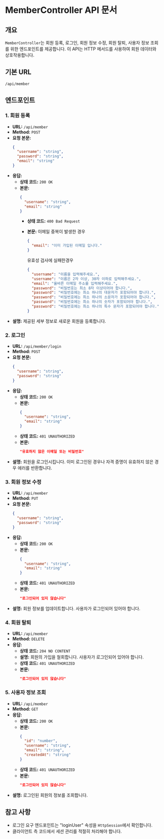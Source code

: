 # MemberController API 문서

## 개요
`MemberController`는 회원 등록, 로그인, 회원 정보 수정, 회원 탈퇴, 사용자 정보 조회를 위한 엔드포인트를 제공합니다. 이 API는 HTTP 메서드를 사용하여 회원 데이터와 상호작용합니다.

## 기본 URL
`/api/member`

## 엔드포인트

### 1. 회원 등록
- **URL:** `/api/member`
- **Method:** `POST`
- **요청 본문:**
  ```json
  {
    "username": "string",
    "password": "string",
    "email": "string"
  }
  ```
- **응답:**
   - **상태 코드:** `200 OK`
   - **본문:**
     ```json
     {
       "username": "string",
       "email": "string"
     }
     ```
     - **상태 코드:** `400 Bad Request`
     - **본문:**
       이메일 중복이 발생한 경우
       ```json
       {
         "email": "이미 가입된 이메일 입니다."
       }
       ```
       
       유효성 검사에 실패한경우
       ```json
       {
         "username": "이름을 입력해주세요.",
         "username": "이름은 2자 이상, 30자 이하로 입력해주세요.",
         "email": "올바른 이메일 주소를 입력해주세요.",
         "password": "비밀번호는 최소 8자 이상이어야 합니다.",
         "password": "비밀번호에는 최소 하나의 대문자가 포함되어야 합니다.",
         "password": "비밀번호에는 최소 하나의 소문자가 포함되어야 합니다.",
         "password": "비밀번호에는 최소 하나의 숫자가 포함되어야 합니다.",
         "password": "비밀번호에는 최소 하나의 특수 문자가 포함되어야 합니다."
       }
       ```
- **설명:** 제공된 세부 정보로 새로운 회원을 등록합니다.

### 2. 로그인
- **URL:** `/api/member/login`
- **Method:** `POST`
- **요청 본문:**
  ```json
  {
    "username": "string",
    "password": "string"
  }
  ```
- **응답:**
   - **상태 코드:** `200 OK`
   - **본문:**
     ```json
     {
       "username": "string",
       "email": "string"
     }
     ```
   - **상태 코드:** `401 UNAUTHORIZED`
   - **본문:**
     ```json
     "유효하지 않은 이메일 또는 비밀번호"
     ```
- **설명:** 회원을 로그인시킵니다. 이미 로그인된 경우나 자격 증명이 유효하지 않은 경우 에러를 반환합니다.

### 3. 회원 정보 수정
- **URL:** `/api/member`
- **Method:** `PUT`
- **요청 본문:**
  ```json
  {
    "username": "string",
    "password": "string"
  }
  ```
- **응답:**
   - **상태 코드:** `200 OK`
   - **본문:**
     ```json
     {
       "username": "string",
       "email": "string"
     }
     ```
   - **상태 코드:** `401 UNAUTHORIZED`
   - **본문:**
     ```json
     "로그인되어 있지 않습니다"
     ```
- **설명:** 회원 정보를 업데이트합니다. 사용자가 로그인되어 있어야 합니다.

### 4. 회원 탈퇴
- **URL:** `/api/member`
- **Method:** `DELETE`
- **응답:**
   - **상태 코드:** `204 NO CONTENT`
   - **설명:** 회원의 가입을 철회합니다. 사용자가 로그인되어 있어야 합니다.
   - **상태 코드:** `401 UNAUTHORIZED`
   - **본문:**
     ```json
     "로그인되어 있지 않습니다"
     ```

### 5. 사용자 정보 조회
- **URL:** `/api/member`
- **Method:** `GET`
- **응답:**
   - **상태 코드:** `200 OK`
   - **본문:**
     ```json
     {
       "id": "number",
       "username": "string",
       "email": "string",
       "createdAt": "string"
     }
     ```
   - **상태 코드:** `401 UNAUTHORIZED`
   - **본문:**
     ```json
     "로그인되어 있지 않습니다"
     ```
- **설명:** 로그인된 회원의 정보를 조회합니다.

## 참고 사항
- 로그인 요구 엔드포인트는 "loginUser" 속성을 `HttpSession`에서 확인합니다.
- 클라이언트 측 코드에서 세션 관리를 적절히 처리해야 합니다.